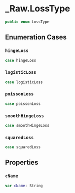 # \_Raw.LossType

``` swift
public enum LossType
```

## Enumeration Cases

### `hingeLoss`

``` swift
case hingeLoss
```

### `logisticLoss`

``` swift
case logisticLoss
```

### `poissonLoss`

``` swift
case poissonLoss
```

### `smoothHingeLoss`

``` swift
case smoothHingeLoss
```

### `squaredLoss`

``` swift
case squaredLoss
```

## Properties

### `cName`

``` swift
var cName: String
```
